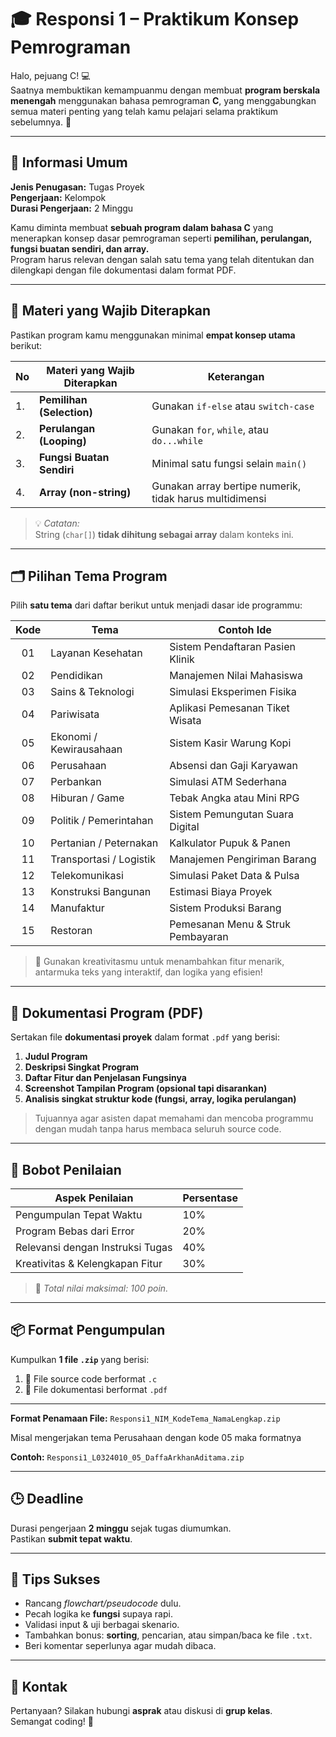 # 🎓 Responsi 1 – Praktikum Konsep Pemrograman

Halo, pejuang C! 💻  
Saatnya membuktikan kemampuanmu dengan membuat **program berskala menengah** menggunakan bahasa pemrograman **C**, yang menggabungkan semua materi penting yang telah kamu pelajari selama praktikum sebelumnya. 🚀

---

## 📘 Informasi Umum

**Jenis Penugasan:** Tugas Proyek  
**Pengerjaan:** Kelompok  
**Durasi Pengerjaan:** 2 Minggu  

Kamu diminta membuat **sebuah program dalam bahasa C** yang menerapkan konsep dasar pemrograman seperti **pemilihan, perulangan, fungsi buatan sendiri, dan array.**  
Program harus relevan dengan salah satu tema yang telah ditentukan dan dilengkapi dengan file dokumentasi dalam format PDF.

---

## 🧠 Materi yang Wajib Diterapkan

Pastikan program kamu menggunakan minimal **empat konsep utama** berikut:

| No | Materi yang Wajib Diterapkan | Keterangan |
|----|------------------------------|-------------|
| 1. | **Pemilihan (Selection)** | Gunakan `if-else` atau `switch-case` |
| 2. | **Perulangan (Looping)** | Gunakan `for`, `while`, atau `do...while` |
| 3. | **Fungsi Buatan Sendiri** | Minimal satu fungsi selain `main()` |
| 4. | **Array (non-string)** | Gunakan array bertipe numerik, tidak harus multidimensi |

> 💡 *Catatan:*  
> String (`char[]`) **tidak dihitung sebagai array** dalam konteks ini.

---

## 🗂️ Pilihan Tema Program

Pilih **satu tema** dari daftar berikut untuk menjadi dasar ide programmu:

| Kode | Tema | Contoh Ide |
|:----:|------|------------|
| 01 | Layanan Kesehatan | Sistem Pendaftaran Pasien Klinik |
| 02 | Pendidikan | Manajemen Nilai Mahasiswa |
| 03 | Sains & Teknologi | Simulasi Eksperimen Fisika |
| 04 | Pariwisata | Aplikasi Pemesanan Tiket Wisata |
| 05 | Ekonomi / Kewirausahaan | Sistem Kasir Warung Kopi |
| 06 | Perusahaan | Absensi dan Gaji Karyawan |
| 07 | Perbankan | Simulasi ATM Sederhana |
| 08 | Hiburan / Game | Tebak Angka atau Mini RPG |
| 09 | Politik / Pemerintahan | Sistem Pemungutan Suara Digital |
| 10 | Pertanian / Peternakan | Kalkulator Pupuk & Panen |
| 11 | Transportasi / Logistik | Manajemen Pengiriman Barang |
| 12 | Telekomunikasi | Simulasi Paket Data & Pulsa |
| 13 | Konstruksi Bangunan | Estimasi Biaya Proyek |
| 14 | Manufaktur | Sistem Produksi Barang |
| 15 | Restoran | Pemesanan Menu & Struk Pembayaran |

> 🌟 Gunakan kreativitasmu untuk menambahkan fitur menarik, antarmuka teks yang interaktif, dan logika yang efisien!

---

## 📄 Dokumentasi Program (PDF)

Sertakan file **dokumentasi proyek** dalam format `.pdf` yang berisi:
1. **Judul Program**  
2. **Deskripsi Singkat Program**  
3. **Daftar Fitur dan Penjelasan Fungsinya**  
4. **Screenshot Tampilan Program (opsional tapi disarankan)**  
5. **Analisis singkat struktur kode (fungsi, array, logika perulangan)**

> Tujuannya agar asisten dapat memahami dan mencoba programmu dengan mudah tanpa harus membaca seluruh source code.

---

## 🧮 Bobot Penilaian

| Aspek Penilaian | Persentase |
|-----------------|-------------|
| Pengumpulan Tepat Waktu | 10% |
| Program Bebas dari Error | 20% |
| Relevansi dengan Instruksi Tugas | 40% |
| Kreativitas & Kelengkapan Fitur | 30% |

> 🧠 *Total nilai maksimal: 100 poin.*

---

## 📦 Format Pengumpulan

Kumpulkan **1 file `.zip`** yang berisi:

1. 📘 File source code berformat `.c`  
2. 📄 File dokumentasi berformat `.pdf`

---


**Format Penamaan File:** `Responsi1_NIM_KodeTema_NamaLengkap.zip`

Misal mengerjakan tema Perusahaan dengan kode 05 maka formatnya

**Contoh:** `Responsi1_L0324010_05_DaffaArkhanAditama.zip`

---

## 🕒 Deadline

Durasi pengerjaan **2 minggu** sejak tugas diumumkan.  
Pastikan **submit tepat waktu**.

---

## 🌟 Tips Sukses

- Rancang *flowchart/pseudocode* dulu.  
- Pecah logika ke **fungsi** supaya rapi.  
- Validasi input & uji berbagai skenario.  
- Tambahkan bonus: **sorting**, pencarian, atau simpan/baca ke file `.txt`.  
- Beri komentar seperlunya agar mudah dibaca.

---

## 💬 Kontak

Pertanyaan? Silakan hubungi **asprak** atau diskusi di **grup kelas**.  
Semangat coding! 🚀
